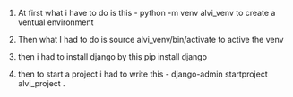 1. At first what i have to do is  this - python -m venv alvi_venv
to create a ventual environment

2. Then what I had to do is source alvi_venv/bin/activate
to active the venv

3. then i had to install django by this pip install django

4. then to start a project i had to write this - django-admin startproject alvi_project .